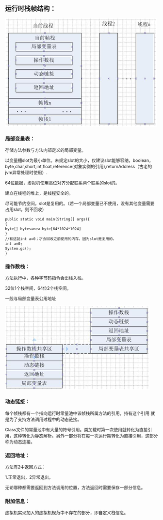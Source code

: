 ## 运行时栈帧结构：

![](/assets/thread.png)

### 局部变量表：

存储方法参数与方法内部定义的局部变量。

 以变量槽slot为最小单位。未规定slot的大小，仅建议slot能够容纳，boolean，byte,char,short,int,float,reference\(对象实例的引用\),returnAddress（古老的jvm异常处理时使用）.

 64位数据，虚拟机使用高位对齐分配联系两个联系的slot的。

 建立在线程的堆上，是线程安全的。

 尽可能节约空间，slot是复用的。（若一个局部变量已不使用，没有其他变量需要占用slot，则不回收）

```
public static void main(String[] args){
{
byte[] bytes=new byte[64*1024*1024]
}
//有这就int a=0；才会回收之前使用的内存，因为slot是复用的。
int a=0;
System.gc();
}
```

### 操作数栈：

方法执行中，各种字节码指令会出栈入栈。

32位1个栈空间，64位2个栈空间。

一般与局部变量表公用地址

![](/assets/jubu.png)

### 动态链接：

每个帧栈都有一个指向运行时常量池中该帧栈所属方法的引用，持有这个引用 就是为了支持方法调用过程中的动态链接。

Class文件的常量池中有大量的符号引用。类加载时第一次使用就转化为直接引用，这种转化为静态解析。另外一部分将在每一次运行期转化为直接引用，这部分称为动态连接。

### 返回地址：

方法有2中返回方式：

1.正常退出，2异常退出。

无论哪种都需要返回到方法调用的位置，方法返回时需要保存一部分信息。

### 附加信息：

虚拟机实现加入的虚拟机规范中不存在的部分，即自定义栈信息。

